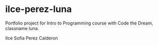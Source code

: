 # ilce-perez-luna
Portfolio project for Intro to Programming course with Code the Dream, classname luna.


Ilce Sofia Perez Calderon